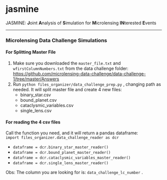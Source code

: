 # jasmine
JASMINE: **J**oint **A**nalysis of **S**imulation for **M**icrolensing **IN**terested **E**vents

---
### Microlensing Data Challenge Simulations

#### For Splitting Master File
1. Make sure you downloaded the `master_file.txt` and `wfirstColumnNumbers.txt`  from the data challenge folder:  
   https://github.com/microlensing-data-challenge/data-challenge-1/tree/master/Answers
2. Run `python files_organizer/data_challenge_prep.py` , changing path as needed. It will split master file and create 4 new files:
   * binary_star.csv
   * bound_planet.csv
   * cataclysmic_variables.csv
   * single_lens.csv

#### For reading the 4 csv files
Call the function you need, and it will return a pandas dataframe:  
`import files_organizer.data_challenge_reader as dcr`
* `dataframe = dcr.binary_star_master_reader()`  
* `dataframe = dcr.bound_planet_master_reader()`  
* `dataframe = dcr.cataclysmic_variables_master_reader()`  
* `dataframe = dcr.single_lens_master_reader()`  

Obs: The column you are looking for is: `data_challenge_lc_number` . 